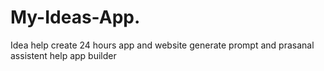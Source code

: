 # My-Ideas-App.
Idea help create 24 hours app and website generate prompt and prasanal assistent help app builder 
